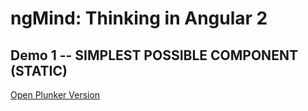 # ngMind: Thinking in Angular 2

## Demo 1 -- SIMPLEST POSSIBLE COMPONENT (STATIC)

[Open Plunker Version](http://plnkr.co/edit/fxro1U998yajzgCRpdkP?p=preview)
